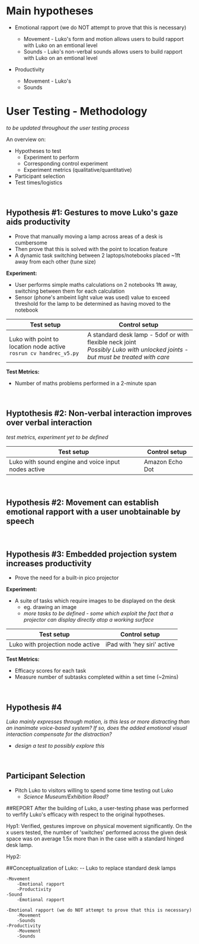 # Main hypotheses 
* Emotional rapport (we do NOT attempt to prove that this is necessary)
	* Movement - Luko's form and motion allows users to build rapport with Luko on an emtional level
	* Sounds - Luko's non-verbal sounds allows users to build rapport with Luko on an emtional level

* Productivity
	* Movement - Luko's 
    * Sounds

# User Testing - Methodology
*to be updated throughout the user testing process*

An overview on:
* Hypotheses to test
  * Experiment to perform
  * Corresponding control experiment
  * Experiment metrics (qualitative/quantitative)
* Participant selection
* Test times/logistics

<br>

## Hypothesis #1: Gestures to move Luko's gaze aids productivity
* Prove that manually moving a lamp across areas of a desk is cumbersome
* Then prove that this is solved with the point to location feature
* A dynamic task switching between 2 laptops/notebooks placed ~1ft away from each other (tune size)

**Experiment:**
* User performs simple maths calculations on 2 notebooks 1ft away, switching between them for each calculation
* Sensor (phone's ambeint light value was used) value to exceed threshold for the lamp to be determined as having moved to the notebook

Test setup   | Control setup
------------ | -------------
Luko with point to location node active <br> `rosrun cv handrec_v5.py` <br>| A standard desk lamp - 5dof or with flexible neck joint <br> _Possibly Luko with unlocked joints - but must be treated with care_

**Test Metrics:**
* Number of maths problems performed in a 2-minute span

<br>

## Hyptothesis #2: Non-verbal interaction improves over verbal interaction
_test metrics, experiment yet to be defined_

Test setup   | Control setup
------------ | -------------
Luko with sound engine and voice input nodes active | Amazon Echo Dot

<br>

## Hypothesis #2: Movement can establish emotional rapport with a user unobtainable by speech

<br>

## Hypothesis #3: Embedded projection system increases productivity
* Prove the need for a built-in pico projector

**Experiment:**
* A suite of tasks which require images to be displayed on the desk
	* eg. drawing an image
	* _more tasks to be defined - some which exploit the fact that a projector can display directly atop a working surface_

Test setup   | Control setup
------------ | -------------
Luko with projection node active | iPad with 'hey siri' active


**Test Metrics:**
* Efficacy scores for each task
* Measure number of subtasks completed within a set time (~2mins)

<br>

## Hypothesis #4
_Luko mainly expresses through motion, is this less or more distracting than an inanimate voice-based system? 
If so, does the added emotional visual interaction compensate for the distraction?_
* _design a test to possibly explore this_

<br>

## Participant Selection
* Pitch Luko to visitors willing to spend some time testing out Luko 
	* _Science Museum/Exhibition Road?_





##REPORT
After the building of Luko, a user-testing phase was performed to verfify Luko's efficacy with respect to the original hypotheses.

Hyp1: Verified, gestures improve on physical movement significantly.
On the x users tested, the number of 'switches' performed across the given desk space was on average 1.5x more than in the case with a standard hinged desk lamp.

Hyp2:




##Conceptualization of Luko:
--	Luko to replace standard desk lamps

	-Movement
    	-Emotional rapport
        -Productivity
    -Sound
    	-Emotional rapport
        
	-Emotional rapport (we do NOT attempt to prove that this is necessary)
    	-Movement
        -Sounds
    -Productivity
    	-Movement
        -Sounds